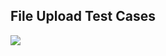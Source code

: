 
## File Upload Test Cases
![](http://apps.testinsane.com/mindmaps/uploads/File%20Upload%20Testing.png)
